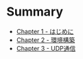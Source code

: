 # Summary

- [Chapter 1 - はじめに](./chapter_1.md)
- [Chapter 2 - 環境構築](./chapter_2.md)
- [Chapter 3 - UDP通信](./chapter_3.md)
